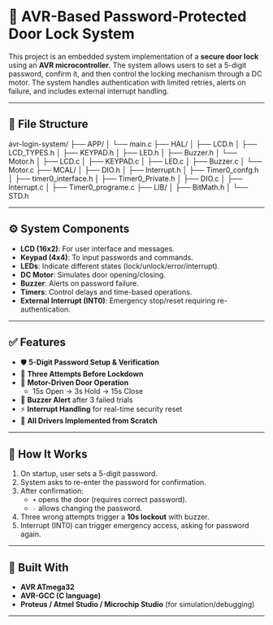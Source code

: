 # 🔐 AVR-Based Password-Protected Door Lock System

This project is an embedded system implementation of a **secure door lock** using an **AVR microcontroller**. The system allows users to set a 5-digit password, confirm it, and then control the locking mechanism through a DC motor. The system handles authentication with limited retries, alerts on failure, and includes external interrupt handling.

---

## 📁 File Structure
avr-login-system/
├── APP/
│   └── main.c
├── HAL/
│   ├── LCD.h
│   ├── LCD_TYPES.h
│   ├── KEYPAD.h
│   ├── LED.h
│   ├── Buzzer.h
│   └── Motor.h
│   ├── LCD.c
│   ├── KEYPAD.c
│   ├── LED.c
│   ├── Buzzer.c
│   └── Motor.c
├── MCAL/
│   ├── DIO.h
│   ├── Interrupt.h
│   ├── Timer0_confg.h
│   ├── timer0_interface.h
│   ├── Timer0_Private.h
│   ├── DIO.c
│   ├── Interrupt.c
│   ├── Timer0_programe.c
├── LIB/
│   ├── BitMath.h
│   └── STD.h

---

## ⚙️ System Components

- **LCD (16x2)**: For user interface and messages.
- **Keypad (4x4)**: To input passwords and commands.
- **LEDs**: Indicate different states (lock/unlock/error/interrupt).
- **DC Motor**: Simulates door opening/closing.
- **Buzzer**: Alerts on password failure.
- **Timers**: Control delays and time-based operations.
- **External Interrupt (INT0)**: Emergency stop/reset requiring re-authentication.

---

## ✅ Features

- 🛡️ **5-Digit Password Setup & Verification**
- 🔁 **Three Attempts Before Lockdown**
- 🔐 **Motor-Driven Door Operation**
  - 15s Open → 3s Hold → 15s Close
- 🚨 **Buzzer Alert** after 3 failed trials
- ⚡ **Interrupt Handling** for real-time security reset
- 🧠 **All Drivers Implemented from Scratch**

---

## 🧪 How It Works

1. On startup, user sets a 5-digit password.
2. System asks to re-enter the password for confirmation.
3. After confirmation:
   - `+` opens the door (requires correct password).
   - `-` allows changing the password.
4. Three wrong attempts trigger a **10s lockout** with buzzer.
5. Interrupt (INT0) can trigger emergency access, asking for password again.

---

## 🚧 Built With

- **AVR ATmega32**
- **AVR-GCC (C language)**
- **Proteus / Atmel Studio / Microchip Studio** (for simulation/debugging)

---




